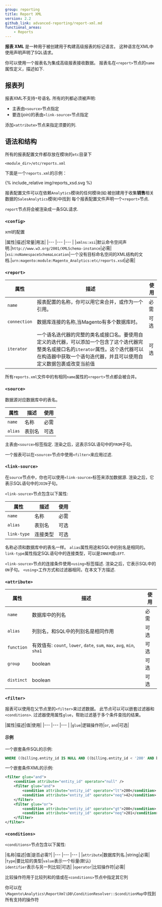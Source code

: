 ```yaml
---
group: reporting
title: Report XML
version: 2.2
github_link: advanced-reporting/report-xml.md
functional_areas:
    - Reports
---
```


**报表 XML** 是一种用于被创建用于构建高级报表的标记语言。
这种语言在XML中使用声明声明了SQL请求。

你可以使用一个报表名为集成高级报表接收数据。
报表名在`<report>`节点的`name`属性定义，描述如下.

## 报表列

报表XML不支持`*`号语名.
所有的列都必须被声明:

* 主表由`<source>`节点指定
* 要连(join)的表由`<link-source>`节点指定

添加`<attribute>`节点来指定须要的列.

## 语法和结构

所有的报表配置文件都存放在模块的`etc`目录下

```
<module_dir>/etc/reports.xml
```

下面是一个`reports.xml`的示例：
 
{% include_relative img/reports_xsd.svg %}

报表配置文件可以在依赖`Analytics`模块的任何模块(如:被创建用于收集**销售**相关数据的`SalesAnalytics`模块)中找到
每个报表配置文件声明一个`<report>`节点.

`report`节点将会被渲染成一条SQL请求.

### `<config>`

xml的配置

|属性|描述|常量|用法|
|--- |--- |--- |
|`xmlns:xsi`|默认命令空间声明.|`http://www.w3.org/2001/XMLSchema-instance`|必需|
|`xsi:noNamespaceSchemaLocation`|一个没有目标命名空间的XML结构的文档.|`urn:magento:module:Magento_Analytics:etc/reports.xsd`|必需|

### `<report>`

|属性|描述|使用|
|--- |--- |--- |
|`name`|报表配置的名称，你可以用它来合并，或作为一个引用。|必需|
|`connection`|数据库连接的名称,当Magento有多个数据库时。|可选|
|`iterator`|一个语名迭代器的完整的类名或接口名。要使用自定义的迭代器，可以添加一个包含了这个迭代器完整类名或接口名的`iterator`属性。这个迭代器可以在构造器中获取一个语句迭代器，并且可以使用自定义数据包裹或改变当前值|可选|

所有`reports.xml`文件中的有相同`name`属性的`<report>`节点都会被合并。

### `<source>`

数据源对应数据库中的表名。

|属性|描述|使用|
|--- |--- |--- |
|`name`|名称|必需|
|`alias`|表别名|可选|

主表由`<source>`标签指定.
渲染之后，这表示SQL语句中的`FROM`子句。

一个报表可以在`<source>`节点中使用`<filter>`来应用过滤.

### `<link-source>`

在`source`节点中，你也可以使用`<link-source>`标签来添加数据源.
渲染之后，它表示SQL语句中的`JOIN`子句。

`<link-source>`节点包含以下属性:

|属性|描述|使用|
|--- |--- |--- |
|`name`|名称|必需|
|`alias`|表别名|可选|
|`link-type`|连接类型|可选|

名称必须和数据库中的表名一样。
`alias`属性用途和SQL中的别名是相同的。
`link-type`属性指定SQL语句中的连接类型，可以是`INNER`或`LEFT`.

`<link-source>`节点的连接条件使用`<using>`标签描述.
渲染之后，它表示SQL中的`ON`子句。
`<using>`工作方式和过滤器相同，在本文下方描述.

### `<attribute>`

|属性|描述|使用
|--- |--- |---
|`name`|数据库中的列名|必需
|`alias`|列别名，和SQL中的列别名是相同作用|可选
|`function`|有效值有: `count`, `lower`, `date`, `sum`, `max`, `avg`, `min`, `sha1`|可选
|`group`|boolean|可选
|`distinct`|boolean|可选

### `<filter>`

报表可以使用在父节点里的`<filter>`来过滤数据。
此节点可以可以嵌套过滤器和`<conditions>`.
过滤器使用属性`glue`，帮助过滤基于多个条件查找的结果。

|属性|描述|值|使用|
|--- |--- |--- |
|`glue`|逻辑操作符|`or`, `and`|可选|

#### 示例

一个嵌套条件SQL的示例:

```sql
WHERE ((billing.entity_id IS NULL AND ((billing.entity_id < '200' AND billing.entity_id != '42') AND (billing.entity_id > '200' OR billing.entity_id != '201'))))
```

一个嵌套条件XML的示例:

```xml
<filter glue="and">
    <condition attribute="entity_id" operator="null" />
    <filter glue="and">
        <condition attribute="entity_id" operator="lt">200</condition>
        <condition attribute="entity_id" operator="neq">42</condition>
    </filter>
    <filter glue="or">
        <condition attribute="entity_id" operator="gt">200</condition>
        <condition attribute="entity_id" operator="neq">201</condition>
    </filter>
</filter>
```

### `<conditions>`

`<conditions>`节点包含以下属性:

|名称|描述|值|是否必需?|
|--- |--- |--- |
|`attribute`|数据库列名.|string|必需|
|`type`|要比较的类型|`value`表示一个标量(默认)<br/> `identifier`表示与另一列比较|可选|
|`operator`|比较操作符|必需|

比较操作符用于比较列和的值或在`<conditions>`节点中指定其它列

你可以在`\Magento\Analytics\ReportXml\DB\ConditionResolver::$conditionMap`中找到所有支持的操作符

<!-- LINK DEFINITIONS -->